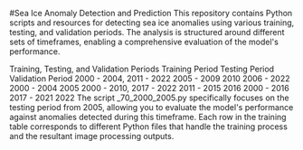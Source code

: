 #Sea Ice Anomaly Detection and Prediction
This repository contains Python scripts and resources for detecting sea ice anomalies using various training, testing, and validation periods. The analysis is structured around different sets of timeframes, enabling a comprehensive evaluation of the model's performance.

Training, Testing, and Validation Periods
Training Period	Testing Period	Validation Period
2000 - 2004, 2011 - 2022	2005 - 2009	2010
2006 - 2022	2000 - 2004	2005
2000 - 2010, 2017 - 2022	2011 - 2015	2016
2000 - 2016	2017 - 2021	2022
The script _70_2000_2005.py specifically focuses on the testing period from 2005, allowing you to evaluate the model's performance against anomalies detected during this timeframe. Each row in the training table corresponds to different Python files that handle the training process and the resultant image processing outputs.
